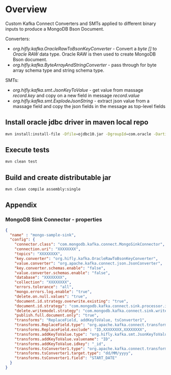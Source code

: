 # Overview

Custom Kafka Connect Converters and SMTs applied to different binary inputs to produce a MongoDB Bson Document.

Converters:

 - _org.hifly.kafka.OracleRawToBsonKeyConverter_ - Convert a _byte []_ to _Oracle RAW_ data type. Oracle RAW is then used to create MongoDB Bson document.
 - _org.hifly.kafka.ByteArrayAndStringConverter_ - pass through for byte array schema type and string schema type.

SMTs:

- _org.hifly.kafka.smt.JsonKeyToValue_ - get value from massage _record.key_ and copy on a new field in message _record.value_
- _org.hifly.kafka.smt.ExplodeJsonString_ - extract json value from a massage field and copy the json fields in the message as top-level fields


## Install oracle jdbc driver in maven local repo

```bash
mvn install:install-file -Dfile=ojdbc10.jar -DgroupId=com.oracle -DartifactId=ojdbc10 -Dversion=19.3 -Dpackaging=jar
```

## Execute tests

```bash
mvn clean test
```

## Build and create distributable jar

```bash
mvn clean compile assembly:single
```

## Appendix

### MongoDB Sink Connector - properties

```json
{
  "name" : "mongo-sample-sink",
  "config": {
    "connector.class": "com.mongodb.kafka.connect.MongoSinkConnector",
    "connection.uri": "XXXXXXXX",
    "topics": "XXXXXXXX",
    "key.converter": "org.hifly.kafka.OracleRawToBsonKeyConverter",
    "value.converter": "org.apache.kafka.connect.json.JsonConverter",
    "key.converter.schemas.enable": "false",
    "value.converter.schemas.enable": "false",
    "database": "XXXXXXXX",
    "collection": "XXXXXXXX",
    "errors.tolerance": "all",
    "mongo.errors.log.enable": "true",
    "delete.on.null.values": "true",
    "document.id.strategy.overwrite.existing": "true",
    "document.id.strategy": "com.mongodb.kafka.connect.sink.processor.id.strategy.FullKeyStrategy",
    "delete.writemodel.strategy": "com.mongodb.kafka.connect.sink.writemodel.strategy.DeleteOneDefaultStrategy",
    "publish.full.document.only": "true",
    "transforms": "ReplaceField, addKeyToValue, tsConverter1",
    "transforms.ReplaceField.type": "org.apache.kafka.connect.transforms.ReplaceField$Value",
    "transforms.ReplaceField.exclude": "ID,XXXXXXXX,XXXXXXXX",
    "transforms.addKeyToValue.type": "org.hifly.kafka.smt.JsonKeyToValue",
    "transforms.addKeyToValue.valuename": "ID",
    "transforms.addKeyToValue.idkey": "_id",
    "transforms.tsConverter1.type": "org.apache.kafka.connect.transforms.TimestampConverter$Value",
    "transforms.tsConverter1.target.type": "dd/MM/yyyy",
    "transforms.tsConverter1.field": "START_DATE"
  }
}

```
